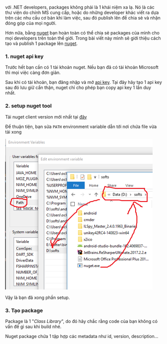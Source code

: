 với .NET developers, packages không phải là 1 khái niệm xa lạ. Nó là các thư viện do chính MS cung cấp, hoặc do những developer khác viết ra dựa trên các nhu cầu cơ bản khi làm việc, sau đó publish lên để chia sẻ và nhận đóng góp của mọi người.

Hơn nữa, bằng [nuget](https://www.nuget.org/) bạn hoàn toàn có thể chia sẻ packages của mình cho mọi developers trên toàn thế giới. Trong bài viết này mình sẽ giới thiệu cách tạo và publish 1 package lên [nuget](https://www.nuget.org/).

### 1. nuget api key

Trước hết bạn cần có 1 tài khoản nuget. Nếu bạn đã có tài khoản Microsoft thì mọi việc càng đơn giản.

Sau khi có tài khoản, bạn đăng nhập và mở [api key](https://www.nuget.org/account/apikeys). Tại đây hãy tạo 1 api key sau đó lưu giữ cẩn thận, nuget chỉ cho phép bạn copy api key 1 lần duy nhất.

### 2. setup nuget tool

Tải nuget client version mới nhất tại [đây](https://www.nuget.org/downloads)

Để thuận tiện, bạn sửa `PATH` environment variable dẫn tới nơi chứa file vừa tải xong

<img src="./img/nuget-path.png" alt="nuget path environment variable">

Vậy là bạn đã xong phần setup.

### 3. Tạo package

Package là 1 "*Class Library*", do đó hãy chắc rằng code của bạn không có vấn đề gì sau khi build nhé.

Nuget package chứa 1 tập hợp các metadata như id, version, description...
